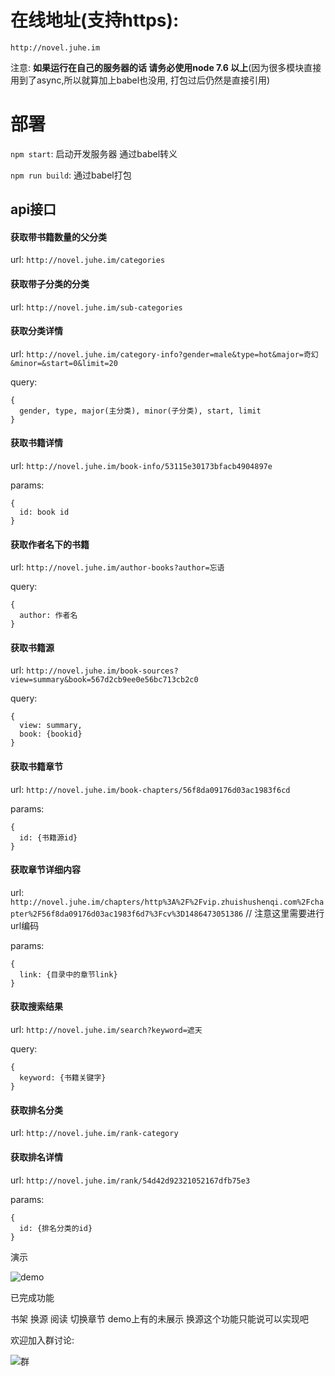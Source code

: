 # 在线地址(支持https):

`http://novel.juhe.im`

注意: **如果运行在自己的服务器的话 请务必使用node 7.6 以上**(因为很多模块直接用到了async,所以就算加上babel也没用, 打包过后仍然是直接引用)

# 部署

`npm start`: 启动开发服务器 通过babel转义

`npm run build`: 通过babel打包


## api接口

#### 获取带书籍数量的父分类

url: `http://novel.juhe.im/categories`

#### 获取带子分类的分类

url: `http://novel.juhe.im/sub-categories`

#### 获取分类详情

url: `http://novel.juhe.im/category-info?gender=male&type=hot&major=奇幻&minor=&start=0&limit=20`

query:

```
{
  gender, type, major(主分类), minor(子分类), start, limit
}
```

#### 获取书籍详情

url: `http://novel.juhe.im/book-info/53115e30173bfacb4904897e`

params:

```
{
  id: book id
}
```

#### 获取作者名下的书籍

url: `http://novel.juhe.im/author-books?author=忘语`

query:

```
{
  author: 作者名
}
```

#### 获取书籍源

url: `http://novel.juhe.im/book-sources?view=summary&book=567d2cb9ee0e56bc713cb2c0`

query:

```
{
  view: summary,
  book: {bookid}
}
```

#### 获取书籍章节

url: `http://novel.juhe.im/book-chapters/56f8da09176d03ac1983f6cd`

params:

```
{
  id: {书籍源id}
}
```

#### 获取章节详细内容

url: `http://novel.juhe.im/chapters/http%3A%2F%2Fvip.zhuishushenqi.com%2Fchapter%2F56f8da09176d03ac1983f6d7%3Fcv%3D1486473051386`  // 注意这里需要进行url编码

params:

```
{
  link: {目录中的章节link}
}
```

#### 获取搜索结果

url: `http://novel.juhe.im/search?keyword=遮天`

query:

```
{
  keyword: {书籍关键字}
}
```

#### 获取排名分类

url: `http://novel.juhe.im/rank-category`

#### 获取排名详情

url: `http://novel.juhe.im/rank/54d42d92321052167dfb75e3`

params:

```
{
  id: {排名分类的id}
}
```

演示

![demo](https://ooo.0o0.ooo/2017/04/23/58fc43dd29072.gif)


已完成功能

书架 换源 阅读 切换章节 demo上有的未展示 换源这个功能只能说可以实现吧

欢迎加入群讨论:

![群](https://camo.githubusercontent.com/a63f5178a3128dd2bdff9e7f358e66217de27dd2/68747470733a2f2f6f6f6f2e306f302e6f6f6f2f323031372f30312f31382f353837663331346538616335612e706e67)
